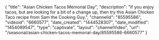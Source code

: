 {
    "title": "Asian Chicken Tacos Memorial Day",
    "description": "If you enjoy tacos, but are looking for a bit of a change up, then try this Asian Chicken Taco recipe from Sam the Cooking Guy.",
    "channelid": "85595586",
    "videoid": "6660577",
    "date_created": "1444528307",
    "date_modified": "1454089547",
    "type": "captivate",
    "layout": "channelVideo",
    "url": "\/seasonal\/asian-chicken-tacos-memorial-day\/85595586-6660577"
}